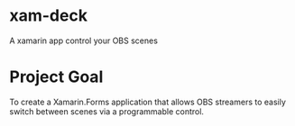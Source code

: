 # xam-deck
A xamarin app control your OBS scenes

# Project Goal
To create a Xamarin.Forms application that allows OBS streamers to easily switch between scenes via a programmable control.
